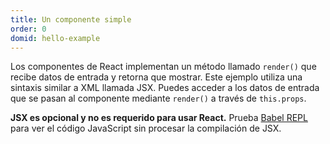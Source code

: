 ```yaml
---
title: Un componente simple
order: 0
domid: hello-example
---
```


Los componentes de React implementan un método llamado `render()` que recibe datos de entrada y retorna que mostrar. Este ejemplo utiliza una sintaxis similar a XML llamada JSX. Puedes acceder a los datos de entrada que se pasan al componente mediante `render()` a través de `this.props`.

**JSX es opcional y no es requerido para usar React.** Prueba [Babel REPL](babel://es5-syntax-example) para ver el código JavaScript sin procesar la compilación de JSX.